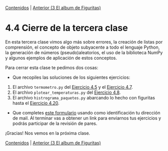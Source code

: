 [Contenidos](../Contenidos.md) \| [Anterior (3 El album de Figuritas)](03_Figuritas.md)

# 4.4 Cierre de la tercera clase

En esta tercera clase vimos algo más sobre errores, la creación de listas por comprensión, el concepto de objeto subyacente a todo el lenguaje Python, la generación de números (pseudo)aleatorios, el uso de la biblioteca NumPy y algunos ejemplos de aplicación de estos conceptos.

Para cerrar esta clase te pedimos dos cosas:
* Que recopiles las soluciones de los siguientes ejercicios:
 1. El archivo `termometro.py` del [Ejercicio 4.5](../04_Aleatoriedad/01_Random.md#ejercicio-45-gaussiana) y el [Ejercicio 4.7](../04_Aleatoriedad/02_NumPy_Arrays.md#ejercicio-47-guardar-temperaturas).
 2. El archivo `plotear_temperaturas.py` del [Ejercicio 4.8](../04_Aleatoriedad/02_NumPy_Arrays.md#ejercicio-48-empezando-a-plotear).
 3. El archivo `histrograma_paquetes.py` abarcando lo hecho con figuritas hasta el [Ejercicio 4.20](../04_Aleatoriedad/03_Figuritas.md#ejercicio-420-plotear-el-histograma).
* Que completes [este formulario](https://docs.google.com/forms/d/LINK) usando como identificación tu dirección de mail.  Al terminar vas a obtener un link para enviarnos tus ejercicios y podrás participar de la revisión de pares.

¡Gracias! Nos vemos en la próxima clase.

[Contenidos](../Contenidos.md) \| [Anterior (3 El album de Figuritas)](03_Figuritas.md)

